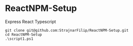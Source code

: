 # ReactNPM-Setup
Express React Typescript
```
git clone git@github.com:StrajnarFilip/ReactNPM-Setup.git
cd ReactNPM-Setup  
.\script1.ps1
```
